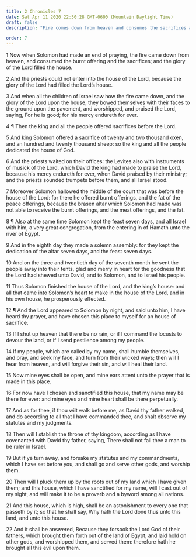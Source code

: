 ```yaml
---
title: 2 Chronicles 7
date: Sat Apr 11 2020 22:50:28 GMT-0600 (Mountain Daylight Time)
draft: false
description: "Fire comes down from heaven and consumes the sacrifices and burnt offerings—The Lord appears to Solomon and promises to bless the people—The Israelites will prosper if they keep the commandments."

order: 7
---
```

    
1 Now when Solomon had made an end of praying, the fire came down from heaven, and consumed the burnt offering and the sacrifices; and the glory of the Lord filled the house.

2 And the priests could not enter into the house of the Lord, because the glory of the Lord had filled the Lord’s house.

3 And when all the children of Israel saw how the fire came down, and the glory of the Lord upon the house, they bowed themselves with their faces to the ground upon the pavement, and worshipped, and praised the Lord, saying, For he is good; for his mercy endureth for ever.

4 ¶ Then the king and all the people offered sacrifices before the Lord.

5 And king Solomon offered a sacrifice of twenty and two thousand oxen, and an hundred and twenty thousand sheep: so the king and all the people dedicated the house of God.

6 And the priests waited on their offices: the Levites also with instruments of musick of the Lord, which David the king had made to praise the Lord, because his mercy endureth for ever, when David praised by their ministry; and the priests sounded trumpets before them, and all Israel stood.

7 Moreover Solomon hallowed the middle of the court that was before the house of the Lord: for there he offered burnt offerings, and the fat of the peace offerings, because the brasen altar which Solomon had made was not able to receive the burnt offerings, and the meat offerings, and the fat.

8 ¶ Also at the same time Solomon kept the feast seven days, and all Israel with him, a very great congregation, from the entering in of Hamath unto the river of Egypt.

9 And in the eighth day they made a solemn assembly: for they kept the dedication of the altar seven days, and the feast seven days.

10 And on the three and twentieth day of the seventh month he sent the people away into their tents, glad and merry in heart for the goodness that the Lord had shewed unto David, and to Solomon, and to Israel his people.

11 Thus Solomon finished the house of the Lord, and the king’s house: and all that came into Solomon’s heart to make in the house of the Lord, and in his own house, he prosperously effected.

12 ¶ And the Lord appeared to Solomon by night, and said unto him, I have heard thy prayer, and have chosen this place to myself for an house of sacrifice.

13 If I shut up heaven that there be no rain, or if I command the locusts to devour the land, or if I send pestilence among my people.

14 If my people, which are called by my name, shall humble themselves, and pray, and seek my face, and turn from their wicked ways; then will I hear from heaven, and will forgive their sin, and will heal their land.

15 Now mine eyes shall be open, and mine ears attent unto the prayer that is made in this place.

16 For now have I chosen and sanctified this house, that my name may be there for ever: and mine eyes and mine heart shall be there perpetually.

17 And as for thee, if thou wilt walk before me, as David thy father walked, and do according to all that I have commanded thee, and shalt observe my statutes and my judgments.

18 Then will I stablish the throne of thy kingdom, according as I have covenanted with David thy father, saying, There shall not fail thee a man to be ruler in Israel.

19 But if ye turn away, and forsake my statutes and my commandments, which I have set before you, and shall go and serve other gods, and worship them.

20 Then will I pluck them up by the roots out of my land which I have given them; and this house, which I have sanctified for my name, will I cast out of my sight, and will make it to be a proverb and a byword among all nations.

21 And this house, which is high, shall be an astonishment to every one that passeth by it; so that he shall say, Why hath the Lord done thus unto this land, and unto this house.

22 And it shall be answered, Because they forsook the Lord God of their fathers, which brought them forth out of the land of Egypt, and laid hold on other gods, and worshipped them, and served them: therefore hath he brought all this evil upon them.
